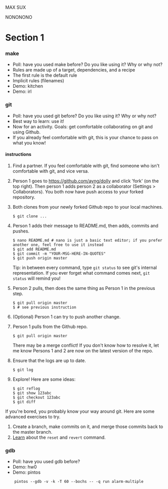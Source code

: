 MAX SUX

NONONONO


# Section 1

### make

* Poll: have you used make before? Do you like using it? Why or why not?
* Rules are made up of a target, dependencies, and a recipe
* The first rule is the default rule
* Implicit rules (filenames)
* Demo: kitchen
* Demo: irl

### git

* Poll: have you used git before? Do you like using it? Why or why not?
* Best way to learn: use it!
* Now for an activity. Goals: get comfortable collaborating on git and using Github.
* If you already feel comfortable with git, this is your chance to pass on what you know!

#### instructions

1. Find a partner. If you feel comfortable with git, find someone who isn't comfortable with git, and vice versa.
1. Person 1 goes to https://github.com/ayng/dolly and click 'fork' (on the top right). Then person 1 adds person 2 as a collaborator (Settings > Collaborators). You both now have push access to your forked repository.
1. Both clones from your newly forked Github repo to your local machines.

    ```
    $ git clone ...
    ```

1. Person 1 adds their message to README.md, then adds, commits and pushes.

    ```
    $ nano README.md # nano is just a basic text editor; if you prefer another one, feel free to use it instead
    $ git add README.md
    $ git commit -m "YOUR-MSG-HERE-IN-QUOTES"
    $ git push origin master
    ```
    
    Tip: in between every command, type `git status` to see git's internal representation. If you ever forget what command comes next, `git status` will remind you!

1. Person 2 pulls, then does the same thing as Person 1 in the previous step.

    ```
    $ git pull origin master
    $ # see previous instruction
    ```

1. (Optional) Person 1 can try to push another change.
1. Person 1 pulls from the Github repo.
    
    ```
    $ git pull origin master
    ```
    
    There may be a merge conflict! If you don't know how to resolve it, let me know
    Persons 1 and 2 are now on the latest version of the repo.

1. Ensure that the logs are up to date.
    
    ```
    $ git log
    ```
    
1. Explore! Here are some ideas:

    ```
    $ git reflog
    $ git show 123abc
    $ git checkout 123abc
    $ git diff
    ```

If you're bored, you probably know your way around git. Here are some advanced exercises to try.

1. Create a branch, make commits on it, and merge those commits back to the master branch.
1. [Learn](https://www.atlassian.com/git/tutorials/undoing-changes/git-revert) about the `reset` and `revert` command.

### gdb

* Poll: have you used gdb before?
* Demo: hw0
* Demo: pintos

```
    pintos --gdb -v -k -T 60 --bochs -- -q run alarm-multiple
```
